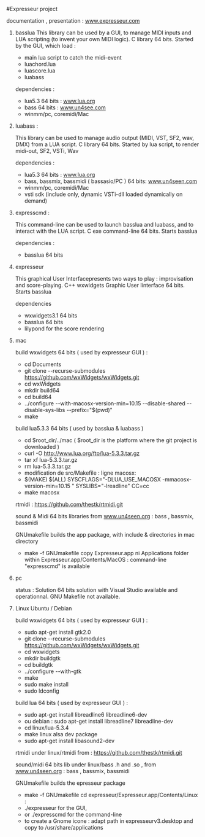 #Expresseur project

documentation , presentation :
www.expresseur.com

1. basslua
    This library can be used by a GUI, to manage MIDI inputs and LUA scripting (to invent your own MIDI logic).
    C library 64 bits. Started by the GUI, which load :
    * main lua script to catch the midi-event
    * luachord.lua
    * luascore.lua
    * luabass
    
    dependencies :
    * lua5.3 64 bits : www.lua.org
    * bass 64 bits : www.un4see.com 
    * winmm/pc, coremidi/Mac
    
2. luabass :

    This library can be used to manage audio output (MIDI, VST, SF2, wav, DMX) from a LUA script.
    C library 64 bits. Started by lua script, to render midi-out, SF2, VSTi, Wav
 
    dependencies :
    * lua5.3 64 bits : www.lua.org
    * bass, bassmix, bassmidi ( bassasio/PC ) 64 bits: www.un4seen.com
    * winmm/pc, coremidi/Mac
    * vsti sdk (include only, dynamic VSTi-dll loaded dynamically on demand)

3. expresscmd :

    This command-line can be used to launch basslua and luabass, and to interact with the LUA script.
   C exe command-line 64 bits. Starts basslua

   dependencies :
   * basslua 64 bits
   
4. expresseur
   
   This graphical User Interfacepresents two ways to play : improvisation and score-playing.
   C++ wxwidgets Graphic User Iinterface 64 bits. Starts basslua
 
   dependencies
   * wxwidgets3.1 64 bits
   * basslua 64 bits
   * lilypond for the score rendering
          
5. mac

   build wxwidgets 64 bits ( used by expresseur GUI ) : 
   * cd Documents
   * git clone --recurse-submodules https://github.com/wxWidgets/wxWidgets.git
   * cd wxWidgets
   * mkdir build64
   * cd build64
   * ../configure --with-macosx-version-min=10.15 --disable-shared --disable-sys-libs  --prefix="$(pwd)"
   * make
   
   build lua5.3.3 64 bits ( used by basslua & luabass )
   * cd $root_dir/../mac ( $root_dir is the platform where the git project is downloaded )
   * curl -O http://www.lua.org/ftp/lua-5.3.3.tar.gz
   * tar xf lua-5.3.3.tar.gz
   * rm lua-5.3.3.tar.gz
   * modification de src/Makefile : ligne macosx:
   * $(MAKE) $(ALL) SYSCFLAGS="-DLUA_USE_MACOSX -mmacosx-version-min=10.15 " SYSLIBS="-lreadline" CC=cc
   * make macosx
   
   rtmidi :
   https://github.com/thestk/rtmidi.git
   
   sound & Midi 64 bits libraries from www.un4seen.org : bass , bassmix, bassmidi
   
   GNUmakefile builds the app package, with include & directories in mac directory
   * make -f GNUmakefile
   copy Expresseur.app ni Applications folder
   within Expresseur.app/Contents/MacOS : command-line "expresscmd" is available

6. pc

   status : Solution 64 bits solution with Visual Studio available and operationnal. GNU Makefile not available.

7. Linux Ubuntu / Debian

   build wxwidgets 64 bits ( used by expresseur GUI ) : 
   * sudo apt-get install gtk2.0
   * git clone --recurse-submodules https://github.com/wxWidgets/wxWidgets.git
   * cd wxwidgets
   * mkdir buildgtk
   * cd buildgtk
   * ../configure --with-gtk
   * make
   * sudo make install
   * sudo ldconfig

   build lua 64 bits ( used by expresseur GUI ) : 
   * sudo apt-get install libreadline6 libreadline6-dev
   * ou debian : sudo apt-get install libreadline7 libreadline-dev
   * cd linux/lua-5.3.4
   * make linux
   alsa dev package
   * sudo apt-get install libasound2-dev
   
   rtmidi under linux/rtmidi from : https://github.com/thestk/rtmidi.git
   
   sound/midi 64 bits lib under linux/bass .h and .so , from www.un4seen.org : bass , bassmix, bassmidi
   
   GNUmakefile builds the epresseur package 
   * make -f GNUmakefile
   cd expresseur/Expresseur.app/Contents/Linux : 
   * ./expresseur for the GUI, 
   * or ./expresscmd for the command-line
   * to create a Gnome icone : adapt path in expresseurv3.desktop and copy to /usr/share/applications
   
  

